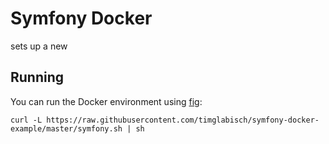 # Symfony Docker

sets up a new

## Running

You can run the Docker environment using [fig](http://www.fig.sh/):

    curl -L https://raw.githubusercontent.com/timglabisch/symfony-docker-example/master/symfony.sh | sh
